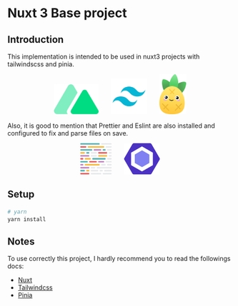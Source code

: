 # Nuxt 3 Base project

## Introduction

This implementation is intended to be used in nuxt3 projects with tailwindscss and pinia.

<p align="center">
<img src="https://github.com/IgorMy/nuxt3-base-project/blob/master/git_images/nuxt.svg" width="100px">&nbsp;&nbsp;&nbsp;&nbsp;&nbsp;&nbsp;
<img src="https://github.com/IgorMy/nuxt3-base-project/blob/master/git_images/tailwindcss.svg" width="80px">&nbsp;&nbsp;&nbsp;&nbsp;&nbsp;&nbsp;
<img src="https://github.com/IgorMy/nuxt3-base-project/blob/master/git_images/pinia.svg" width="60px">
</p>

Also, it is good to mention that Prettier and Eslint are also installed and configured to fix and parse files on save.

<p align="center">
<img src="https://github.com/IgorMy/nuxt3-base-project/blob/master/git_images/prettier.svg" width="70px">&nbsp;&nbsp;&nbsp;&nbsp;&nbsp;&nbsp;
<img src="https://github.com/IgorMy/nuxt3-base-project/blob/master/git_images/eslint.svg" width="80px">
</p>

## Setup

```bash
# yarn
yarn install
```

## Notes
To use correctly this project, I hardly recommend you to read the followings docs:
- [Nuxt](https://v3.nuxtjs.org/guide/concepts/introduction/)
- [Tailwindcss](https://tailwindcss.com/docs/installation)
- [Pinia](https://pinia.vuejs.org/introduction.html)
